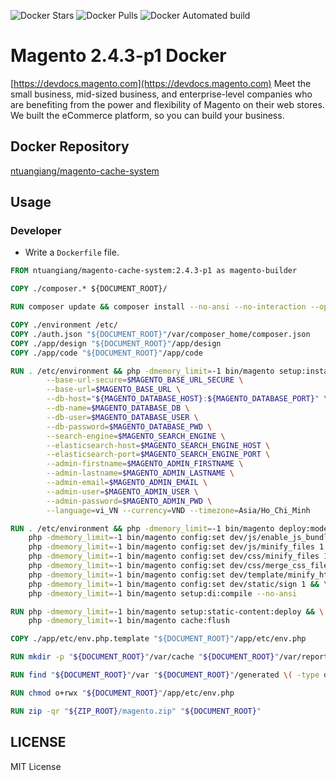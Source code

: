 ![Docker Stars](https://img.shields.io/docker/stars/ntuangiang/magento-system.svg)
![Docker Pulls](https://img.shields.io/docker/pulls/ntuangiang/magento-system.svg)
![Docker Automated build](https://img.shields.io/docker/automated/ntuangiang/magento-system.svg)

# Magento 2.4.3-p1 Docker

[https://devdocs.magento.com](https://devdocs.magento.com) Meet the small business, mid-sized business, and enterprise-level companies who are benefiting from the power and flexibility of Magento on their web stores. We built the eCommerce platform, so you can build your business.

## Docker Repository
[ntuangiang/magento-cache-system](https://hub.docker.com/r/ntuangiang/magento-system) 

## Usage
### Developer
- Write a `Dockerfile` file.

```Dockerfile
FROM ntuangiang/magento-cache-system:2.4.3-p1 as magento-builder

COPY ./composer.* ${DOCUMENT_ROOT}/

RUN composer update && composer install --no-ansi --no-interaction --optimize-autoloader --no-dev --prefer-dist 2>&1

COPY ./environment /etc/
COPY ./auth.json "${DOCUMENT_ROOT}"/var/composer_home/composer.json
COPY ./app/design "${DOCUMENT_ROOT}"/app/design
COPY ./app/code "${DOCUMENT_ROOT}"/app/code

RUN . /etc/environment && php -dmemory_limit=-1 bin/magento setup:install \
        --base-url-secure=$MAGENTO_BASE_URL_SECURE \
        --base-url=$MAGENTO_BASE_URL \
        --db-host="${MAGENTO_DATABASE_HOST}:${MAGENTO_DATABASE_PORT}" \
        --db-name=$MAGENTO_DATABASE_DB \
        --db-user=$MAGENTO_DATABASE_USER \
        --db-password=$MAGENTO_DATABASE_PWD \
        --search-engine=$MAGENTO_SEARCH_ENGINE \
        --elasticsearch-host=$MAGENTO_SEARCH_ENGINE_HOST \
        --elasticsearch-port=$MAGENTO_SEARCH_ENGINE_PORT \
        --admin-firstname=$MAGENTO_ADMIN_FIRSTNAME \
        --admin-lastname=$MAGENTO_ADMIN_LASTNAME \
        --admin-email=$MAGENTO_ADMIN_EMAIL \
        --admin-user=$MAGENTO_ADMIN_USER \
        --admin-password=$MAGENTO_ADMIN_PWD \
        --language=vi_VN --currency=VND --timezone=Asia/Ho_Chi_Minh

RUN . /etc/environment && php -dmemory_limit=-1 bin/magento deploy:mode:set $MAGENTO_MODE --skip-compilation && \
    php -dmemory_limit=-1 bin/magento config:set dev/js/enable_js_bundling 1 && \
    php -dmemory_limit=-1 bin/magento config:set dev/js/minify_files 1 && \
    php -dmemory_limit=-1 bin/magento config:set dev/css/minify_files 1 && \
    php -dmemory_limit=-1 bin/magento config:set dev/css/merge_css_files 1 && \
    php -dmemory_limit=-1 bin/magento config:set dev/template/minify_html 1 && \
    php -dmemory_limit=-1 bin/magento config:set dev/static/sign 1 && \
    php -dmemory_limit=-1 bin/magento setup:di:compile --no-ansi

RUN php -dmemory_limit=-1 bin/magento setup:static-content:deploy && \
    php -dmemory_limit=-1 bin/magento cache:flush

COPY ./app/etc/env.php.template "${DOCUMENT_ROOT}"/app/etc/env.php

RUN mkdir -p "${DOCUMENT_ROOT}"/var/cache "${DOCUMENT_ROOT}"/var/report "${DOCUMENT_ROOT}"/var/tmp "${DOCUMENT_ROOT}"/app/code

RUN find "${DOCUMENT_ROOT}"/var "${DOCUMENT_ROOT}"/generated \( -type d -or -type f \) -exec chmod 775 {} +;

RUN chmod o+rwx "${DOCUMENT_ROOT}"/app/etc/env.php

RUN zip -qr "${ZIP_ROOT}/magento.zip" "${DOCUMENT_ROOT}"
```

## LICENSE

MIT License

